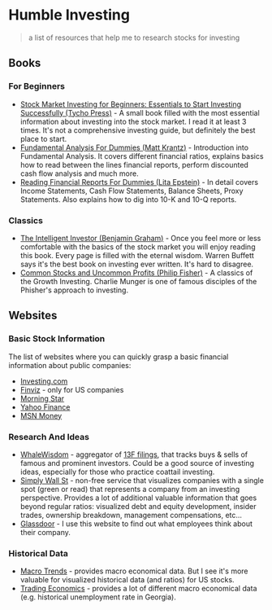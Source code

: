 # Humble Investing

> a list of resources that help me to research stocks for investing

## Books

### For Beginners

* [Stock Market Investing for Beginners: Essentials to Start Investing Successfully (Tycho Press)](https://amzn.to/2o4CBTH) - A small book filled with the most essential information about investing into the stock market. I read it at least 3 times. It's not a comprehensive investing guide, but definitely the best place to start.
* [Fundamental Analysis For Dummies (Matt Krantz)](https://amzn.to/2nwpXfU) - Introduction into Fundamental Analysis. It covers different financial ratios, explains basics how to read between the lines financial reports, perform discounted cash flow analysis and much more.
* [Reading Financial Reports For Dummies (Lita Epstein)](https://amzn.to/2mv3Neb) - In detail covers Income Statements, Cash Flow Statements, Balance Sheets, Proxy Statements. Also explains how to dig into 10-K and 10-Q reports.

### Classics

* [The Intelligent Investor (Benjamin Graham)](https://amzn.to/2nrHZA6) - Once you feel more or less comfortable with the basics of the stock market you will enjoy reading this book. Every page is filled with the eternal wisdom. Warren Buffett says it's the best book on investing ever written. It's hard to disagree.
* [Common Stocks and Uncommon Profits (Philip Fisher)](https://amzn.to/2lUb2Me) - A classics of the Growth Investing. Charlie Munger is one of famous disciples of the Phisher's approach to investing.

## Websites

### Basic Stock Information

The list of websites where you can quickly grasp a basic financial information about public companies:

* [Investing.com](https://www.investing.com/)
* [Finviz](https://finviz.com) - only for US companies
* [Morning Star](https://www.morningstar.com)
* [Yahoo Finance](https://finance.yahoo.com/)
* [MSN Money](https://www.msn.com/en-us/money)

### Research And Ideas

* [WhaleWisdom](https://whalewisdom.com/) - aggregator of [13F filings](https://en.wikipedia.org/wiki/Form_13F), that tracks buys & sells of famous and prominent investors. Could be a good source of investing ideas, especially for those who practice coattail investing.
* [Simply Wall St](https://simplywall.st) - non-free service that visualizes companies with a single spot (green or read) that represents a company from an investing perspective. Provides a lot of additional valuable information that goes beyond regular ratios: visualized debt and equity development, insider trades, ownership breakdown, management compensations, etc...
* [Glassdoor](https://www.glassdoor.com) - I use this website to find out what employees think about their company.

### Historical Data

* [Macro Trends](https://www.macrotrends.net) - provides macro economical data. But I see it's more valuable for visualized historical data (and ratios) for US stocks.
* [Trading Economics](https://tradingeconomics.com/) - provides a lot of different macro economical data (e.g. historical unemployment rate in Georgia).
